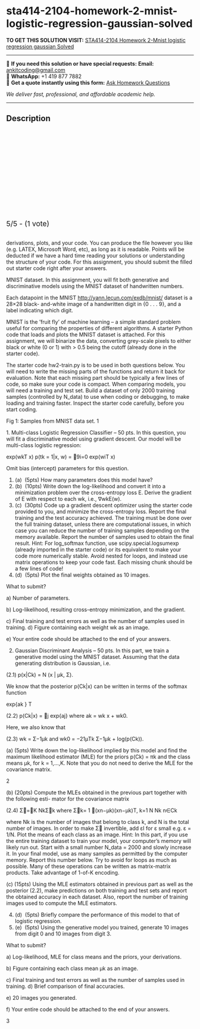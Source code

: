 # sta414-2104-homework-2-mnist-logistic-regression-gaussian-solved
**TO GET THIS SOLUTION VISIT:** [STA414-2104 Homework 2-Mnist logistic regression gaussian Solved](https://www.ankitcodinghub.com/product/sta414-2104-homework-2-mnist-logistic-regression-gaussian-solved/)


---

📩 **If you need this solution or have special requests:** **Email:** ankitcoding@gmail.com  
📱 **WhatsApp:** +1 419 877 7882  
📄 **Get a quote instantly using this form:** [Ask Homework Questions](https://www.ankitcodinghub.com/services/ask-homework-questions/)

*We deliver fast, professional, and affordable academic help.*

---

<h2>Description</h2>



<div class="kk-star-ratings kksr-auto kksr-align-center kksr-valign-top" data-payload="{&quot;align&quot;:&quot;center&quot;,&quot;id&quot;:&quot;96439&quot;,&quot;slug&quot;:&quot;default&quot;,&quot;valign&quot;:&quot;top&quot;,&quot;ignore&quot;:&quot;&quot;,&quot;reference&quot;:&quot;auto&quot;,&quot;class&quot;:&quot;&quot;,&quot;count&quot;:&quot;1&quot;,&quot;legendonly&quot;:&quot;&quot;,&quot;readonly&quot;:&quot;&quot;,&quot;score&quot;:&quot;5&quot;,&quot;starsonly&quot;:&quot;&quot;,&quot;best&quot;:&quot;5&quot;,&quot;gap&quot;:&quot;4&quot;,&quot;greet&quot;:&quot;Rate this product&quot;,&quot;legend&quot;:&quot;5\/5 - (1 vote)&quot;,&quot;size&quot;:&quot;24&quot;,&quot;title&quot;:&quot;STA414-2104 Homework 2-Mnist logistic regression gaussian Solved&quot;,&quot;width&quot;:&quot;138&quot;,&quot;_legend&quot;:&quot;{score}\/{best} - ({count} {votes})&quot;,&quot;font_factor&quot;:&quot;1.25&quot;}">

<div class="kksr-stars">

<div class="kksr-stars-inactive">
            <div class="kksr-star" data-star="1" style="padding-right: 4px">


<div class="kksr-icon" style="width: 24px; height: 24px;"></div>
        </div>
            <div class="kksr-star" data-star="2" style="padding-right: 4px">


<div class="kksr-icon" style="width: 24px; height: 24px;"></div>
        </div>
            <div class="kksr-star" data-star="3" style="padding-right: 4px">


<div class="kksr-icon" style="width: 24px; height: 24px;"></div>
        </div>
            <div class="kksr-star" data-star="4" style="padding-right: 4px">


<div class="kksr-icon" style="width: 24px; height: 24px;"></div>
        </div>
            <div class="kksr-star" data-star="5" style="padding-right: 4px">


<div class="kksr-icon" style="width: 24px; height: 24px;"></div>
        </div>
    </div>

<div class="kksr-stars-active" style="width: 138px;">
            <div class="kksr-star" style="padding-right: 4px">


<div class="kksr-icon" style="width: 24px; height: 24px;"></div>
        </div>
            <div class="kksr-star" style="padding-right: 4px">


<div class="kksr-icon" style="width: 24px; height: 24px;"></div>
        </div>
            <div class="kksr-star" style="padding-right: 4px">


<div class="kksr-icon" style="width: 24px; height: 24px;"></div>
        </div>
            <div class="kksr-star" style="padding-right: 4px">


<div class="kksr-icon" style="width: 24px; height: 24px;"></div>
        </div>
            <div class="kksr-star" style="padding-right: 4px">


<div class="kksr-icon" style="width: 24px; height: 24px;"></div>
        </div>
    </div>
</div>


<div class="kksr-legend" style="font-size: 19.2px;">
            5/5 - (1 vote)    </div>
    </div>
<div class="page" title="Page 1">
<div class="layoutArea">
<div class="column">
&nbsp;

derivations, plots, and your code. You can produce the file however you like (e.g. LATEX, Microsoft Word, etc), as long as it is readable. Points will be deducted if we have a hard time reading your solutions or understanding the structure of your code. For this assignment, you should submit the filled out starter code right after your answers.

MNIST dataset. In this assignment, you will fit both generative and discriminative models using the MNIST dataset of handwritten numbers.

Each datapoint in the MNIST http://yann.lecun.com/exdb/mnist/ dataset is a 28×28 black- and-white image of a handwritten digit in {0 . . . 9}, and a label indicating which digit.

MNIST is the ’fruit fly’ of machine learning – a simple standard problem useful for comparing the properties of different algorithms. A starter Python code that loads and plots the MNIST dataset is attached. For this assignment, we will binarize the data, converting grey-scale pixels to either black or white (0 or 1) with &gt; 0.5 being the cutoff (already done in the starter code).

The starter code hw2-train.py is to be used in both questions below. You will need to write the missing parts of the functions and return it back for evaluation. Note that each missing part should be typically a few lines of code, so make sure your code is compact. When comparing models, you will need a training and test set. Build a dataset of only 2000 training samples (controlled by N_data) to use when coding or debugging, to make loading and training faster. Inspect the starter code carefully, before you start coding.

Fig 1: Samples from MNIST data set. 1

</div>
</div>
</div>
<div class="page" title="Page 2">
<div class="layoutArea">
<div class="column">
1. Multi-class Logistic Regression Classifier – 50 pts. In this question, you will fit a discriminative model using gradient descent. Our model will be multi-class logistic regression:

exp(wkT x) p(tk = 1|x, w) = 􏰀9i=0 exp(wiT x)

Omit bias (intercept) parameters for this question.

<ol>
<li>(a) &nbsp;(5pts) How many parameters does this model have?</li>
<li>(b) &nbsp;(10pts) Write down the log-likelihood and convert it into a minimization problem over the
cross-entropy loss E. Derive the gradient of E with respect to each wk, i.e., ∇wkE(w).
</li>
<li>(c) &nbsp;(30pts) Code up a gradient descent optimizer using the starter code provided to you, and minimize the cross-entropy loss. Report the final training and the test accuracy achieved. The training must be done over the full training dataset, unless there are computational issues, in which case you can reduce the number of training samples depending on the memory available. Report the number of samples used to obtain the final result. Hint: For log_softmax function, use scipy.special.logsumexp (already imported in the starter code) or its equivalent to make your code more numerically stable. Avoid nested for loops, and instead use matrix operations to keep your code fast. Each missing chunk should be a
few lines of code!
</li>
<li>(d) &nbsp;(5pts) Plot the final weights obtained as 10 images.</li>
</ol>
What to submit?

a) Number of parameters.

b) Log-likelihood, resulting cross-entropy minimization, and the gradient.

c) Final training and test errors as well as the number of samples used in training. d) Figure containing each weight wk as an image.

e) Your entire code should be attached to the end of your answers.

2. Gaussian Discriminant Analysis – 50 pts. In this part, we train a generative model using the MNIST dataset. Assuming that the data generating distribution is Gaussian, i.e.

(2.1) p(x|Ck) = N (x | μk, Σ).

We know that the posterior p(Ck|x) can be written in terms of the softmax function

exp{ak } T

(2.2) p(Ck|x) = 􏰀j exp{aj} where ak = wk x + wk0.

Here, we also know that

(2.3) wk = Σ−1μk and wk0 = −21μTk Σ−1μk + log(p(Ck)).

(a) (5pts) Write down the log-likelihood implied by this model and find the maximum likelihood estimator (MLE) for the priors p(Ck) = πk and the class means μk, for k = 1,…,K. Note that you do not need to derive the MLE for the covariance matrix.

2

</div>
</div>
</div>
<div class="page" title="Page 3">
<div class="layoutArea">
<div class="column">
(b) (20pts) Compute the MLEs obtained in the previous part together with the following esti- mator for the covariance matrix

(2.4) Σ􏰂=􏰁K NkΣ􏰂k where Σ􏰂k= 1 􏰁(xn−μk)(xn−μk)T, k=1 N Nk n∈Ck

where Nk is the number of images that belong to class k, and N is the total number of images. In order to make Σ􏰂 invertible, add εI for ε small e.g. ε = 1/N. Plot the means of each class as an image. Hint: In this part, if you use the entire training dataset to train your model, your computer’s memory will likely run out. Start with a small number N_data = 2000 and slowly increase it. In your final model, use as many samples as permitted by the computer memory. Report this number below. Try to avoid for loops as much as possible. Many of these operations can be written as matrix-matrix products. Take advantage of 1-of-K encoding.

(c) (15pts) Using the MLE estimators obtained in previous part as well as the posterior (2.2), make predictions on both training and test sets and report the obtained accuracy in each dataset. Also, report the number of training images used to compute the MLE estimators.

<ol start="4">
<li>(d) &nbsp;(5pts) Briefly compare the performance of this model to that of logistic regression.</li>
<li>(e) &nbsp;(5pts) Using the generative model you trained, generate 10 images from digit 0 and 10
images from digit 3.
</li>
</ol>
What to submit?

a) Log-likelihood, MLE for class means and the priors, your derivations.

b) Figure containing each class mean μk as an image.

c) Final training and test errors as well as the number of samples used in training. d) Brief comparison of final accuracies.

e) 20 images you generated.

f) Your entire code should be attached to the end of your answers.

</div>
</div>
<div class="layoutArea">
<div class="column">
3

</div>
</div>
</div>
